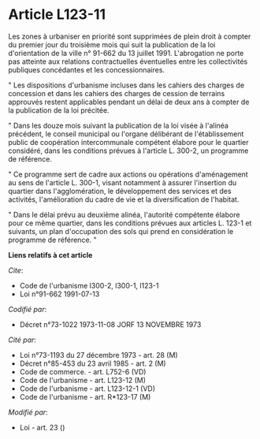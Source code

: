 # Article L123-11

Les zones à urbaniser en priorité sont supprimées de plein droit à compter du premier jour du troisième mois qui suit la
publication de la loi d'orientation de la ville n° 91-662 du 13 juillet 1991. L'abrogation ne porte pas atteinte aux
relations contractuelles éventuelles entre les collectivités publiques concédantes et les concessionnaires.

" Les dispositions d'urbanisme incluses dans les cahiers des charges de concession et dans les cahiers des charges de cession
de terrains approuvés restent applicables pendant un délai de deux ans à compter de la publication de la loi précitée.

" Dans les douze mois suivant la publication de la loi visée à l'alinéa précédent, le conseil municipal ou l'organe
délibérant de l'établissement public de coopération intercommunale compétent élabore pour le quartier considéré, dans les
conditions prévues à l'article L. 300-2, un programme de référence.

" Ce programme sert de cadre aux actions ou opérations d'aménagement au sens de l'article L. 300-1, visant notamment à
assurer l'insertion du quartier dans l'agglomération, le développement des services et des activités, l'amélioration du cadre
de vie et la diversification de l'habitat.

" Dans le délai prévu au deuxième alinéa, l'autorité compétente élabore pour ce même quartier, dans les conditions prévues
aux articles L. 123-1 et suivants, un plan d'occupation des sols qui prend en considération le programme de référence. "

**Liens relatifs à cet article**

_Cite_:

  - Code de l'urbanisme l300-2, l300-1, l123-1
  - Loi n°91-662 1991-07-13

_Codifié par_:

  - Décret n°73-1022 1973-11-08 JORF 13 NOVEMBRE 1973

_Cité par_:

  - Loi n°73-1193 du 27 décembre 1973 - art. 28 (M)
  - Décret n°85-453 du 23 avril 1985 - art. 2 (M)
  - Code de commerce. - art. L752-6 (VD)
  - Code de l'urbanisme - art. L123-12 (M)
  - Code de l'urbanisme - art. L123-12-1 (VD)
  - Code de l'urbanisme - art. R*123-17 (M)

_Modifié par_:

  - Loi - art. 23 ()
